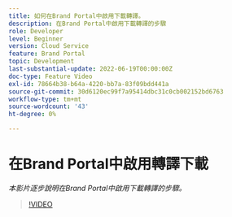 ```yaml
---
title: 如何在Brand Portal中啟用下載轉譯。
description: 在Brand Portal中啟用下載轉譯的步驟
role: Developer
level: Beginner
version: Cloud Service
feature: Brand Portal
topic: Development
last-substantial-update: 2022-06-19T00:00:00Z
doc-type: Feature Video
exl-id: 78664b38-b64a-4220-bb7a-83f09bdd441a
source-git-commit: 30d6120ec99f7a95414dbc31c0cb002152bd6763
workflow-type: tm+mt
source-wordcount: '43'
ht-degree: 0%

---
```


# 在Brand Portal中啟用轉譯下載

*本影片逐步說明在Brand Portal中啟用下載轉譯的步驟。*

>[!VIDEO](https://video.tv.adobe.com/v/335449?quality=12&learn=on)
